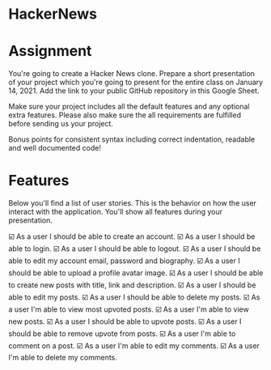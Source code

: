 # HackerNews

# Assignment

You're going to create a Hacker News clone. Prepare a short presentation of your project which you're going to present for the entire class on January 14, 2021. Add the link to your public GitHub repository in this Google Sheet.

Make sure your project includes all the default features and any optional extra features. Please also make sure the all requirements are fulfilled before sending us your project.

Bonus points for consistent syntax including correct indentation, readable and well documented code!

# Features

Below you'll find a list of user stories. This is the behavior on how the user interact with the application. You'll show all features during your presentation.

:ballot_box_with_check: As a user I should be able to create an account.
:ballot_box_with_check: As a user I should be able to login.
:ballot_box_with_check: As a user I should be able to logout.
:ballot_box_with_check: As a user I should be able to edit my account email, password and biography.
:ballot_box_with_check: As a user I should be able to upload a profile avatar image.
:ballot_box_with_check: As a user I should be able to create new posts with title, link and description.
:ballot_box_with_check: As a user I should be able to edit my posts.
:ballot_box_with_check: As a user I should be able to delete my posts.
:ballot_box_with_check: As a user I'm able to view most upvoted posts.
:ballot_box_with_check: As a user I'm able to view new posts.
:ballot_box_with_check: As a user I should be able to upvote posts.
:ballot_box_with_check: As a user I should be able to remove upvote from posts.
:ballot_box_with_check: As a user I'm able to comment on a post.
:ballot_box_with_check: As a user I'm able to edit my comments.
:ballot_box_with_check: As a user I'm able to delete my comments.
